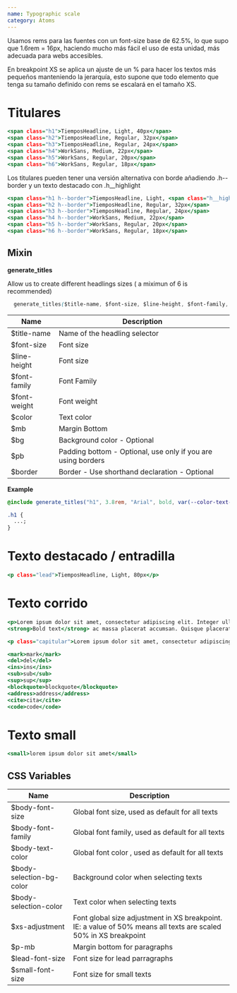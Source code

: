 ```yaml
---
name: Typographic scale
category: Atoms
---
```


Usamos rems para las fuentes con un font-size base de 62.5%, lo que supo que 1.6rem = 16px, haciendo mucho más fácil el uso de esta unidad, más adecuada para webs accesibles.

En breakpoint XS se aplica un ajuste de un % para hacer los textos más pequeños manteniendo la jerarquía, esto supone que todo elemento que tenga su tamaño definido con rems se escalará en el tamaño XS.

# Titulares

```typography.html
<span class="h1">TiemposHeadline, Light, 40px</span>
<span class="h2">TiemposHeadline, Regular, 32px</span>
<span class="h3">TiemposHeadline, Regular, 24px</span>
<span class="h4">WorkSans, Medium, 22px</span>
<span class="h5">WorkSans, Regular, 20px</span>
<span class="h6">WorkSans, Regular, 18px</span>

```

Los titulares pueden tener una versión alternativa con borde añadiendo .h--border y un texto destacado con .h\_\_highlight

```t-border.html
<span class="h1 h--border">TiemposHeadline, Light, <span class="h__highlight">40px</span></span>
<span class="h2 h--border">TiemposHeadline, Regular, 32px</span>
<span class="h3 h--border">TiemposHeadline, Regular, 24px</span>
<span class="h4 h--border">WorkSans, Medium, 22px</span>
<span class="h5 h--border">WorkSans, Regular, 20px</span>
<span class="h6 h--border">WorkSans, Regular, 18px</span>

```

## Mixin

**generate_titles**

Allow us to create different headlings sizes ( a miximun of 6 is recommended)

```css
  generate_titles($title-name, $font-size, $line-height, $font-family, $font-weight,  $color, $mb, $bg:none, $pb:0, $border:0)
```

| Name          | Description                                                  |
| ------------- | ------------------------------------------------------------ |
| \$title-name  | Name of the headling selector                                |
| \$font-size   | Font size                                                    |
| \$line-height | Font size                                                    |
| \$font-family | Font Family                                                  |
| \$font-weight | Font weight                                                  |
| \$color       | Text color                                                   |
| \$mb          | Margin Bottom                                                |
| \$bg          | Background color - Optional                                  |
| \$pb          | Padding bottom - Optional, use only if you are using borders |
| \$border      | Border - Use shorthand declaration - Optional                |

**Example**

```scss
@include generate_titles("h1", 3.8rem, "Arial", bold, var(--color-text-1), var(--margin1));
```

```css
.h1 {
  ...;
}
```

# Texto destacado / entradilla

```typography-lead.html
<p class="lead">TiemposHeadline, Light, 80px</p>
```

# Texto corrido

```typography-paragraph.html
<p>Lorem ipsum dolor sit amet, consectetur adipiscing elit. Integer ullamcorper nibh at metus hendrerit pretium. Phasellus eu suscipit nulla. Praesent eros mi, fringilla sit amet luctus quis, suscipit ut justo. Fusce <a href="./" class="link-simple link-simple--1">link primary</a> urna eu tristique. Duis et rhoncus nisl. Phasellus massa ligula, finibus ac odio non, <i>suscipit sagittis diam</i>. Sed sit amet <abbr>augue justo</abbr>. Duis condimentum risus id orci
<strong>Bold text</strong> ac massa placerat accumsan. Quisque placerat ut neque id pretium. Aliquam eu ligula nec nibh vestibulum dictum blandit at sapien. Fusce egestas nisl quis eros aliquam, vel pulvinar justo aliquet. Aenean tincidunt, risus nec congue vehicula, metus libero viverra justo, ac cursus eros nulla non mi</p>

<p class="capitular">Lorem ipsum dolor sit amet, consectetur adipiscing elit. Integer ullamcorper nibh at metus hendrerit pretium. Phasellus eu suscipit nulla. Praesent eros mi, fringilla sit amet luctus quis, suscipit ut justo.</p>

<mark>mark</mark>
<del>del</del>
<ins>ins</ins>
<sub>sub</sub>
<sup>sup</sup>
<blockquote>blockquote</blockquote>
<address>address</address>
<cite>cita</cite>
<code>code</code>
```

# Texto small

```typography-small.html
<small>lorem ipsum dolor sit amet</small>

```

## CSS Variables

| Name                      | Description                                                                                                      |
| ------------------------- | ---------------------------------------------------------------------------------------------------------------- |
| \$body-font-size          | Global font size, used as default for all texts                                                                  |
| \$body-font-family        | Global font family, used as default for all texts                                                                |
| \$body-text-color         | Global font color , used as default for all texts                                                                |
| \$body-selection-bg-color | Background color when selecting texts                                                                            |
| \$body-selection-color    | Text color when selecting texts                                                                                  |
| \$xs-adjustment           | Font global size adjustment in XS breakpoint. IE: a value of 50% means all texts are scaled 50% in XS breakpoint |
| \$p-mb                    | Margin bottom for paragraphs                                                                                     |
| \$lead-font-size          | Font size for lead parragraphs                                                                                   |
| \$small-font-size         | Font size for small texts                                                                                        |
